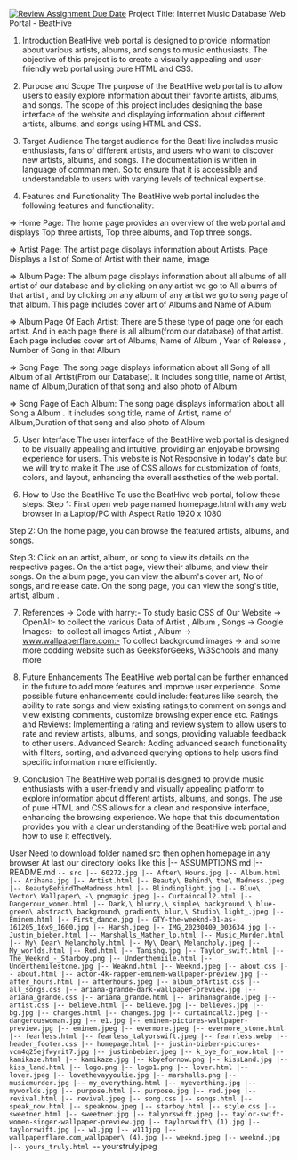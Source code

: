 [![Review Assignment Due Date](https://classroom.github.com/assets/deadline-readme-button-24ddc0f5d75046c5622901739e7c5dd533143b0c8e959d652212380cedb1ea36.svg)](https://classroom.github.com/a/uO3FBJhb)
Project Title: Internet Music Database Web Portal - BeatHive

1. Introduction
BeatHive  web portal is designed to provide information about various artists, albums, and songs to music enthusiasts. The objective of this project is to create a visually appealing and user-friendly web portal using pure HTML and CSS.

2. Purpose and Scope
The purpose of the BeatHive web portal is to allow users to easily explore information about their favorite artists, albums, and songs. The scope of this project includes designing the base interface of the website and displaying information about different artists, albums, and songs using HTML and CSS.

3. Target Audience
The target audience for the BeatHive includes music enthusiasts, fans of different artists, and users who want to discover new artists, albums, and songs. The documentation is written in language of comman men. So to ensure that it is accessible and understandable to users with varying levels of technical expertise.

4. Features and Functionality
The BeatHive web portal includes the following features and functionality:

=> Home Page: The home page provides an overview of the web portal and  displays Top three artists, Top three albums, and Top three songs.

=> Artist Page: The artist page displays information about Artists. Page Displays a list of Some of Artist with their name, image


=> Album Page: The album page displays information about all albums of all artist of our database and by clicking on any artist we go to All albums of that artist , and by clicking on any album of any artist we go to song page of that album. This page includes cover art of Albums and Name of Album

=> Album Page Of Each Artist: There are 5 these type of page one for each artist. And in each page there is all album(from our database) of that artist. Each page includes cover art of Albums, Name of Album , Year of Release , Number of Song in that Album

=> Song Page: The song page displays information about all Song of all Album of all Artist(From our Database). It includes song title, name of Artist, name of Album,Duration of that song and also photo of Album

=> Song Page of Each Album: The song page displays information about all Song a Album . It includes song title, name of Artist, name of Album,Duration of that song and also photo of Album


5. User Interface
The user interface of the BeatHive web portal is designed to be visually appealing and intuitive, providing an enjoyable browsing experience for users. This website is Not Responsive in today's date but we will try to make it The use of CSS allows for customization of fonts, colors, and layout, enhancing the overall aesthetics of the web portal.

6. How to Use the BeatHive
To use the BeatHive web portal, follow these steps:
Step 1: First open web page named homepage.html with any web browser in a Laptop/PC with Aspect Ratio 1920 x 1080 

Step 2: On the home page, you can browse the featured artists, albums, and songs.

Step 3: Click on an artist, album, or song to view its details on the respective pages. On the artist page, view their albums, and view their songs. On the album page, you can view the album's cover art, No  of songs, and release date. On the song page, you can view the song's title, artist, album .


7. References
    ->  Code with harry:- To study basic CSS of Our Website
    ->  OpenAI:- to collect the various Data of Artist , Album , Songs
    ->  Google Images:- to collect all images Artist , Album
    ->  www.wallpaperflare.com:- To collect background images
    ->  and some more codding website such as GeeksforGeeks, W3Schools and many
        more


8. Future Enhancements
The BeatHive web portal can be further enhanced in the future to add more features and improve user experience. Some possible future enhancements could include: features like search, the ability to rate songs and view existing ratings,to comment on songs and view existing comments, customize browsing experience etc.
Ratings and Reviews: Implementing a rating and review system to allow users to rate and review artists, albums, and songs, providing valuable feedback to other users.
Advanced Search: Adding advanced search functionality with filters, sorting, and advanced querying options to help users find specific information more efficiently.

9. Conclusion
The BeatHive web portal is designed to provide music enthusiasts with a user-friendly and visually appealing platform to explore information about different artists, albums, and songs. The use of pure HTML and CSS allows for a clean and responsive interface, enhancing the browsing experience. We hope that this documentation provides you with a clear understanding of the BeatHive web portal and how to use it effectively.




User Need to download folder named src then ophen homepage in any browser
At last our directory looks like this
|-- ASSUMPTIONS.md
|-- README.md
`-- src
    |-- 60272.jpg
    |-- After\ Hours.jpg
    |-- Album.html
    |-- Arihana.jpg
    |-- Artist.html
    |-- Beauty\ Behind\ the\ Madness.jpeg
    |-- BeautyBehindTheMadness.html
    |-- Blindinglight.jpg
    |-- Blue\ Vector\ Wallpaper\ -\ pngmagic.jpeg
    |-- Curtaincall2.html
    |-- Dangerour_women.html
    |-- Dark,\ blurry,\ simple\ background,\ blue-green\ abstract\ background\ gradient\ blur,\ Studio\ light_.jpeg
    |-- Eminem.html
    |-- First_dance.jpg
    |-- GTY-the-weeknd-01-as-161205_16x9_1600.jpg
    |-- Harsh.jpeg
    |-- IMG_20230409_003634.jpg
    |-- Justin_bieber.html
    |-- Marshalls_Mather_lp.html
    |-- Music_Murder.html
    |-- My\ Dear\ Melancholy.html
    |-- My\ Dear\ Melancholy.jpeg
    |-- My_worlds.html
    |-- Red.html
    |-- Tanishq.jpg
    |-- Taylor_swift.html
    |-- The_Weeknd_-_Starboy.png
    |-- Underthemiile.html
    |-- Underthemilestone.jpg
    |-- Weaknd.html
    |-- Weeknd.jpeg
    |-- about.css
    |-- about.html
    |-- actor-4k-rapper-eminem-wallpaper-preview.jpg
    |-- after_hours.html
    |-- afterhours.jpeg
    |-- album_ofArtist.css
    |-- all_songs.css
    |-- ariana-grande-dark-wallpaper-preview.jpg
    |-- ariana_grande.css
    |-- ariana_grande.html
    |-- arihanagrande.jpeg
    |-- artist.css
    |-- believe.html
    |-- believe.jpg
    |-- believes.jpg
    |-- bg.jpg
    |-- changes.html
    |-- changes.jpg
    |-- curtaincall2.jpeg
    |-- dangerouswoman.jpg
    |-- e1.jpg
    |-- eminem-pictures-wallpaper-preview.jpg
    |-- eminem.jpeg
    |-- evermore.jpeg
    |-- evermore_stone.html
    |-- fearless.html
    |-- fearless_talyorswift.jpeg
    |-- fearrless.webp
    |-- header_footer.css
    |-- homepage.html
    |-- justin-bieber-pictures-vcm4q25ejfwyrit7.jpg
    |-- justinbebier.jpeg
    |-- k_bye_for_now.html
    |-- kamikaze.html
    |-- kamikaze.jpg
    |-- kbyefornow.png
    |-- kissLand.jpg
    |-- kiss_land.html
    |-- logo.png
    |-- logo1.png
    |-- lover.html
    |-- lover.jpeg
    |-- lovethevayyoulie.jpg
    |-- marshalls.png
    |-- musicmurder.jpg
    |-- my_everything.html
    |-- myeverthing.jpg
    |-- myworlds.jpg
    |-- purpose.html
    |-- purpose.jpg
    |-- red.jpeg
    |-- revival.html
    |-- revival.jpeg
    |-- song.css
    |-- songs.html
    |-- speak_now.html
    |-- speaknow.jpeg
    |-- starboy.html
    |-- style.css
    |-- sweetner.html
    |-- sweetner.jpg
    |-- talyorswift.jpeg
    |-- taylor-swift-women-singer-wallpaper-preview.jpg
    |-- taylorswift\ (1).jpg
    |-- taylorswift.jpg
    |-- w1.jpg
    |-- w111jpg
    |-- wallpaperflare.com_wallpaper\ (4).jpg
    |-- weeknd.jpeg
    |-- weeknd.jpg
    |-- yours_truly.html
    `-- yourstruly.jpeg

